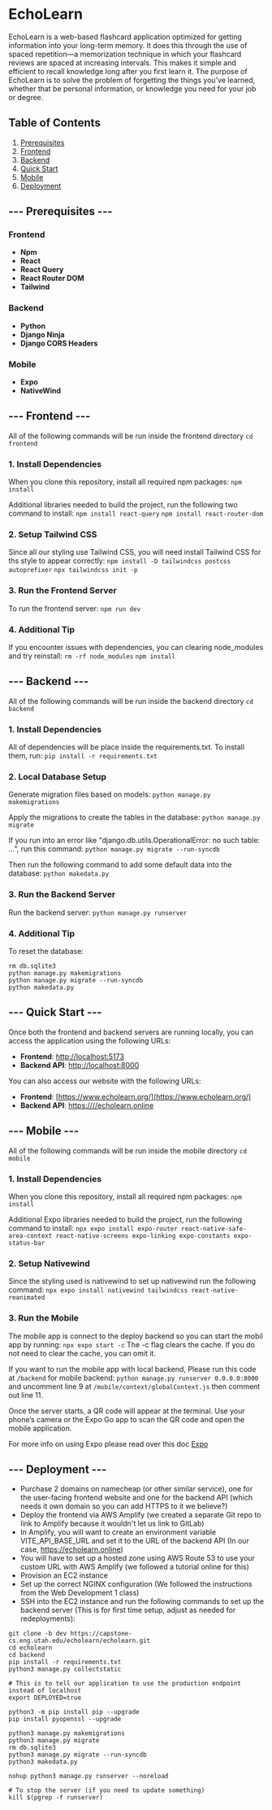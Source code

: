 # EchoLearn

EchoLearn is a web-based flashcard application optimized for getting information into your long-term memory. It does this through the use of spaced repetition—a memorization technique in which your flashcard reviews are spaced at increasing intervals. This makes it simple and efficient to recall knowledge long after you first learn it. The purpose of EchoLearn is to solve the problem of forgetting the things you’ve learned, whether that be personal information, or knowledge you need for your job or degree.

## Table of Contents

1. [Prerequisites](#prerequisites)
2. [Frontend](#frontend-section)
3. [Backend](#backend-section)
4. [Quick Start](#quick-start)
5. [Mobile](#mobile-section)
6. [Deployment](#deployment)


## <a name="prerequisites">--- Prerequisites ---</a>

### Frontend
- **Npm**
- **React**
- **React Query**
- **React Router DOM**
- **Tailwind**

### Backend
- **Python**
- **Django Ninja**
- **Django CORS Headers**

### Mobile
- **Expo**
- **NativeWind**

## <a name="frontend-section">--- Frontend ---</a>

All of the following commands will be run inside the frontend directory
`cd frontend`

### 1. Install Dependencies
When you clone this repository, install all required npm packages:
`npm install`

Additional libraries needed to build the project, run the following two command to install:
`npm install react-query`
`npm install react-router-dom`

### 2. Setup Tailwind CSS
Since all our styling use Tailwind CSS, you will need install Tailwind CSS for ths style to appear correctly:
`npm install -D tailwindcss postcss autoprefixer`
`npx tailwindcss init -p`

### 3. Run the Frontend Server
To run the frontend server:
`npm run dev`

### 4. Additional Tip
If you encounter issues with dependencies, you can clearing node_modules and try reinstall:
`rm -rf node_modules`
`npm install`

## <a name="backend-section">--- Backend ---</a>

All of the following commands will be run inside the backend directory
`cd backend`

### 1. Install Dependencies
All of dependencies will be place inside the requirements.txt. To install them, run:
`pip install -r requirements.txt`

### 2. Local Database Setup
Generate migration files based on models:
`python manage.py makemigrations`

Apply the migrations to create the tables in the database:
`python manage.py migrate`

If you run into an error like "django.db.utils.OperationalError: no such table: ...", run this command:
`python manage.py migrate --run-syncdb`

Then run the following command to add some default data into the database:
`python makedata.py`

### 3. Run the Backend Server
Run the backend server:
`python manage.py runserver`

### 4. Additional Tip
To reset the database:
```
rm db.sqlite3
python manage.py makemigrations
python manage.py migrate --run-syncdb
python makedata.py
```

## <a name="quick-start">--- Quick Start ---</a>

Once both the frontend and backend servers are running locally, you can access the application using the following URLs:

- **Frontend**: [http://localhost:5173](http://localhost:5173)
- **Backend API**: [http://localhost:8000](http://localhost:8000)

You can also access our website with the following URLs:

- **Frontend**: [https://www.echolearn.org/](https://www.echolearn.org/)
- **Backend API**: [https:////echolearn.online](https://echolearn.online/api/docs)

## <a name="mobile-section">--- Mobile ---</a>

All of the following commands will be run inside the mobile directory
`cd mobile`

### 1. Install Dependencies
When you clone this repository, install all required npm packages:
`npm install`

Additional Expo libraries needed to build the project, run the following command to install:
`npx expo install expo-router react-native-safe-area-context react-native-screens expo-linking expo-constants expo-status-bar`

### 2. Setup Nativewind
Since the styling used is nativewind to set up nativewind run the following command:
`npx expo install nativewind tailwindcss react-native-reanimated`

### 3. Run the Mobile
The mobile app is connect to the deploy backend so you can start the mobil app by running:
`npx expo start -c` 
The -c flag clears the cache. If you do not need to clear the cache, you can omit it.

If you want to run the mobile app with local backend, Please run this code at `/backend` for mobile backend: `python manage.py runserver 0.0.0.0:8000`
and uncomment line 9 at `/mobile/context/globalContext.js` then comment out line 11.

Once the server starts, a QR code will appear at the terminal. Use your phone’s camera or the Expo Go app to scan the QR code and open the mobile application.

For more info on using Expo please read over this doc
[Expo](https://docs.expo.dev/router/installation/)


## <a name="deployment">--- Deployment ---</a>
- Purchase 2 domains on namecheap (or other similar service), one for the user-facing frontend website and one for the backend API (which needs it own domain so you can add HTTPS to it we believe?)
- Deploy the frontend via AWS Amplify (we created a separate Git repo to link to Amplify because it wouldn't let us link to GitLab)
- In Amplify, you will want to create an environment variable VITE_API_BASE_URL and set it to the URL of the backend API (In our case, https://echolearn.online)
- You will have to set up a hosted zone using AWS Route 53 to use your custom URL with AWS Amplify (we followed a tutorial online for this)
- Provision an EC2 instance
- Set up the correct NGINX configuration (We followed the instructions from the Web Development 1 class)
- SSH into the EC2 instance and run the following commands to set up the backend server (This is for first time setup, adjust as needed for redeployments):
```
git clone -b dev https://capstone-cs.eng.utah.edu/echolearn/echolearn.git
cd echolearn
cd backend
pip install -r requirements.txt
python3 manage.py collectstatic

# This is to tell our application to use the production endpoint instead of localhost
export DEPLOYED=true

python3 -m pip install pip --upgrade
pip install pyopenssl --upgrade

python3 manage.py makemigrations
python3 manage.py migrate
rm db.sqlite3
python3 manage.py migrate --run-syncdb
python3 makedata.py

nohup python3 manage.py runserver --noreload

# To stop the server (if you need to update something)
kill $(pgrep -f runserver)
```
